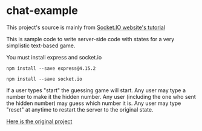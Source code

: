 # chat-example

This project's source is mainly from [Socket.IO website's tutorial](http://socket.io/get-started/chat/)

This is sample code to write server-side code with states for a very simplistic text-based game.

You must install express and socket.io
    
    npm install --save express@4.15.2

    npm install --save socket.io

If a user types "start" the guessing game will start.
Any user may type a number to make it the hidden number.
Any user (including the one who sent the hidden number) may guess which number it is.
Any user may type "reset" at anytime to restart the server to the original state.

[Here is the original project](https://github.com/socketio/chat-example)